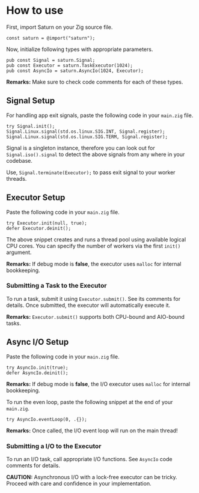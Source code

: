 # How to use

First, import Saturn on your Zig source file.

```zig
const saturn = @import("saturn");
```

Now, initialize following types with appropriate parameters.

```zig
pub const Signal = saturn.Signal;
pub const Executor = saturn.TaskExecutor(1024);
pub const AsyncIo = saturn.AsyncIo(1024, Executor);
```

**Remarks:** Make sure to check code comments for each of these types.

## Signal Setup

For handling app exit signals, paste the following code in your `main.zig` file.

```zig
try Signal.init();
Signal.Linux.signal(std.os.linux.SIG.INT, Signal.register);
Signal.Linux.signal(std.os.linux.SIG.TERM, Signal.register);
```

Signal is a singleton instance, therefore you can look out for `Signal.iso().signal` to detect the above signals from any where in your codebase.

Use, `Signal.terminate(Executor);` to pass exit signal to your worker threads.

## Executor Setup

Paste the following code in your `main.zig` file.

```zig
try Executor.init(null, true);
defer Executor.deinit();
```

The above snippet creates and runs a thread pool using available logical CPU cores. You can specify the number of workers via the first `init()` argument.

**Remarks:** If debug mode is **false**, the executor uses `malloc` for internal bookkeeping.

### Submitting a Task to the Executor

To run a task, submit it using `Executor.submit()`. See its comments for details. Once submitted, the executor will automatically execute it.

**Remarks:** `Executor.submit()` supports both CPU-bound and AIO-bound tasks.

## Async I/O Setup

Paste the following code in your `main.zig` file.

```zig
try AsyncIo.init(true);
defer AsyncIo.deinit();
```

**Remarks:** If debug mode is **false**, the I/O executor uses `malloc` for internal bookkeeping.

To run the even loop, paste the following snippet at the end of your `main.zig`.

```zig
try AsyncIo.eventLoop(0, .{});
```

**Remarks:** Once called, the I/O event loop will run on the main thread!

### Submitting a I/O to the Executor

To run an I/O task, call appropriate I/O functions. See `AsyncIo` code comments for details.

**CAUTION:** Asynchronous I/O with a lock-free executor can be tricky. Proceed with care and confidence in your implementation.